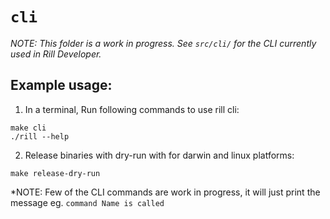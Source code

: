 # `cli`

*NOTE: This folder is a work in progress. See `src/cli/` for the CLI currently used in Rill Developer.*

## Example usage:

1. In a terminal, Run following commands to use rill cli:
```
make cli
./rill --help 
```

2. Release binaries with dry-run with for darwin and linux platforms:
```
make release-dry-run 
```

*NOTE: Few of the CLI commands are work in progress, it will just print the message eg. `command Name is called`
